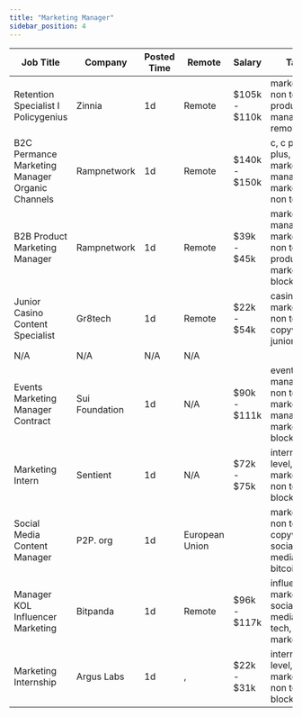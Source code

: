 ```yaml
---
title: "Marketing Manager"
sidebar_position: 4
---
```


| Job Title | Company | Posted Time | Remote | Salary | Tags | Apply Link |
|-----------|---------|-------------|--------|--------|------|------------|
| Retention Specialist I Policygenius | Zinnia | 1d | Remote | $105k - $110k | marketing, non tech, product manager, remote | [Apply](https://web3.career/retention-specialist-i-policygenius-zinnia/97588) |
| B2C Permance Marketing Manager Organic Channels | Rampnetwork | 1d | Remote | $140k - $150k | c, c plus plus, marketing manager, marketing, non tech | [Apply](https://web3.career/b2c-performance-marketing-manager-organic-channels-rampnetwork/95812) |
| B2B Product Marketing Manager | Rampnetwork | 1d | Remote | $39k - $45k | marketing manager, marketing, non tech, product marketing, blockchain | [Apply](https://web3.career/b2b-product-marketing-manager-rampnetwork/95811) |
| Junior Casino Content Specialist | Gr8tech | 1d | Remote | $22k - $54k | casino, marketing, non tech, copywriting, junior | [Apply](https://web3.career/junior-casino-content-specialist-gr8tech/98124) |
| N/A | N/A | N/A | N/A |  |  | [Apply](https://web3.career/metana) |
| Events Marketing Manager Contract | Sui Foundation | 1d | N/A | $90k - $111k | events manager, non tech, marketing manager, marketing, blockchain | [Apply](https://web3.career/events-marketing-manager-contract-suifoundation/98117) |
| Marketing Intern | Sentient | 1d | N/A | $72k - $75k | intern, entry level, marketing, non tech, blockchain | [Apply](https://web3.career/marketing-intern-sentient/98114) |
| Social Media Content Manager | P2P. org | 1d | European Union |  | marketing, non tech, copywriting, social media, bitcoin | [Apply](https://web3.career/social-media-content-manager-p2p-org/98105) |
| Manager KOL Influencer Marketing | Bitpanda | 1d | Remote | $96k - $117k | influencer marketing, social media, non tech, kol, marketing | [Apply](https://web3.career/manager-kol-influencer-marketing-bitpanda/97511) |
| Marketing Internship | Argus Labs | 1d | , | $22k - $31k | intern, entry level, marketing, non tech, blockchain | [Apply](https://web3.career/marketing-internship-arguslabs/98080) |
